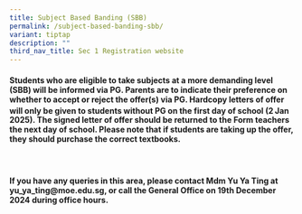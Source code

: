 ```yaml
---
title: Subject Based Banding (SBB)
permalink: /subject-based-banding-sbb/
variant: tiptap
description: ""
third_nav_title: Sec 1 Registration website
---
```

<h4>Students who are eligible to take subjects at a more demanding level (SBB) will be informed via PG. Parents are to indicate their preference on whether to accept or reject the offer(s) via PG. Hardcopy letters of offer will only be given to students without PG on the first day of school (2<sup> </sup>Jan 2025). The signed letter of offer should be returned to the Form teachers the next day of school. Please note that if students are taking up the offer, they should purchase the correct textbooks.</h4>
<h4>&nbsp;</h4>
<h4>If you have any queries in this area, please contact Mdm Yu Ya Ting at <a rel="noopener noreferrer nofollow" target="_blank">yu_ya_ting@moe.edu.sg</a>, or call the General Office on 19th December 2024 during office hours.</h4>
<p></p>
